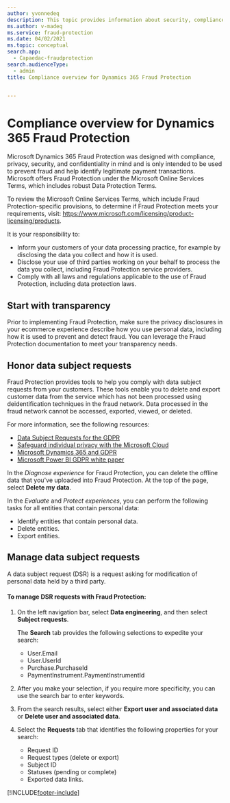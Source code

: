```yaml
---
author: yvonnedeq
description: This topic provides information about security, compliance, and data subject requests.
ms.author: v-madeq
ms.service: fraud-protection
ms.date: 04/02/2021
ms.topic: conceptual
search.app: 
  - Capaedac-fraudprotection
search.audienceType:
  - admin
title: Compliance overview for Dynamics 365 Fraud Protection


---
```


# Compliance overview for Dynamics 365 Fraud Protection

Microsoft Dynamics 365 Fraud Protection was designed with compliance, privacy, security, and confidentiality in mind and is only intended to be used to prevent fraud and help identify legitimate payment transactions. Microsoft offers Fraud Protection under the Microsoft Online Services Terms, which includes robust Data Protection Terms.

To review the Microsoft Online Services Terms, which include Fraud Protection-specific provisions, to determine if Fraud Protection meets your requirements, visit: https://www.microsoft.com/licensing/product-licensing/products.

It is your responsibility to:

- Inform your customers of your data processing practice, for example by disclosing the data you collect and how it is used. 
- Disclose your use of third parties working on your behalf to process the data you collect, including Fraud Protection service providers. 
- Comply with all laws and regulations applicable to the use of Fraud Protection, including data protection laws. 

## Start with transparency 

Prior to implementing Fraud Protection, make sure the privacy disclosures in your ecommerce experience describe how you use personal data, including how it is used to prevent and detect fraud. You can leverage the Fraud Protection documentation to meet your transparency needs. 

## Honor data subject requests

Fraud Protection provides tools to help you comply with data subject requests from your customers. These tools enable you to delete and export customer data from the service which has not been processed using deidentification techniques in the fraud network. Data processed in the fraud network cannot be accessed, exported, viewed, or deleted. 

For more information, see the following resources:
- [Data Subject Requests for the GDPR](/microsoft-365/compliance/gdpr-data-subject-requests)
- [Safeguard individual privacy with the Microsoft Cloud](https://www.microsoft.com/trustcenter/privacy/gdpr/gdpr-overview)
- [Microsoft Dynamics 365 and GDPR](/dynamics365/get-started/gdpr/index)
- [Microsoft Power BI GDPR white paper](https://powerbi.microsoft.com/blog/power-bi-gdpr-whitepaper-is-now-available/)

In the *Diagnose experience* for Fraud Protection, you can delete the offline data that you've uploaded into Fraud Protection. At the top of the page, select **Delete my data**.

In the *Evaluate* and *Protect experiences*, you can perform the following tasks for all entities that contain personal data:

- Identify entities that contain personal data.
- Delete entities.
- Export entities.

## Manage data subject requests

A data subject request (DSR) is a request asking for modification of personal data held by a third party. 

#### To manage DSR requests with Fraud Protection:

1. On the left navigation bar, select **Data engineering**, and then select **Subject requests**. 

    The **Search** tab provides the following selections to expedite your search:

    - User.Email
    - User.UserId
    - Purchase.PurchaseId
    - PaymentInstrument.PaymentInstrumentId

1. After you make your selection, if you require more specificity, you can use the search bar to enter keywords. 
1. From the search results, select either **Export user and associated data** or **Delete user and associated data**.
1. Select the **Requests** tab that identifies the following properties for your search:

    - Request ID
    - Request types (delete or export)
    - Subject ID
    - Statuses (pending or complete)
    - Exported data links.



[!INCLUDE[footer-include](includes/footer-banner.md)]
